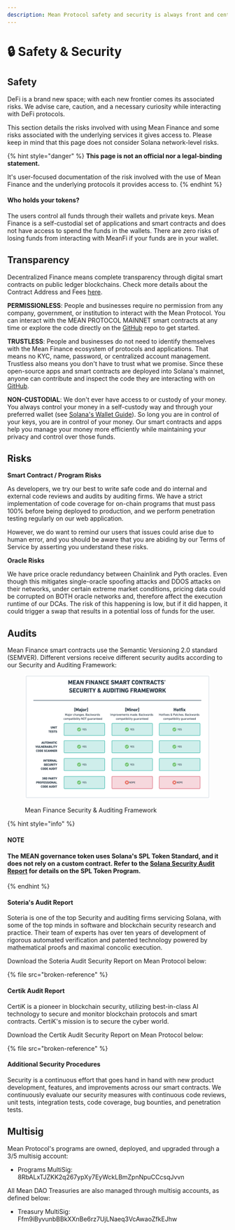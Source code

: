 ```yaml
---
description: Mean Protocol safety and security is always front and center
---
```


# 🔒 Safety & Security

## Safety

DeFi is a brand new space; with each new frontier comes its associated risks. We advise care, caution, and a necessary curiosity while interacting with DeFi protocols.&#x20;

This section details the risks involved with using Mean Finance and some risks associated with the underlying services it gives access to. Please keep in mind that this page does not consider Solana network-level risks.

{% hint style="danger" %}
**This page is not an official nor a legal-binding statement.**&#x20;

It's user-focused documentation of the risk involved with the use of Mean Finance and the underlying protocols it provides access to. &#x20;
{% endhint %}

#### **Who holds your tokens?**

The users control all funds through their wallets and private keys. Mean Finance is a self-custodial set of applications and smart contracts and does not have access to spend the funds in the wallets. There are zero risks of losing funds from interacting with MeanFi if your funds are in your wallet.&#x20;

## Transparency

Decentralized Finance means complete transparency through digital smart contracts on public ledger blockchains. Check more details about the Contract Address and Fees [here](broken-reference).

**PERMISSIONLESS**: People and businesses require no permission from any company, government, or institution to interact with the Mean Protocol. You can interact with the MEAN PROTOCOL MAINNET smart contracts at any time or explore the code directly on the [GitHub](https://github.com/mean-dao/mean-core) repo to get started.&#x20;

**TRUSTLESS**: People and businesses do not need to identify themselves with the Mean Finance ecosystem of protocols and applications. That means no KYC, name, password, or centralized account management. Trustless also means you don't have to trust what we promise. Since these open-source apps and smart contracts are deployed into Solana's mainnet, anyone can contribute and inspect the code they are interacting with on [GitHub](https://github.com/mean-dao/mean-core). &#x20;

**NON-CUSTODIAL**: We don't ever have access to or custody of your money. You always control your money in a self-custody way and through your preferred wallet (see [Solana's Wallet Guide](https://docs.solana.com/wallet-guide)). So long you are in control of your keys, you are in control of your money. Our smart contracts and apps help you manage your money more efficiently while maintaining your privacy and control over those funds.&#x20;

## **Risks**

**Smart Contract / Program Risks**

As developers, we try our best to write safe code and do internal and external code reviews and audits by auditing firms. We have a strict implementation of code coverage for on-chain programs that must pass 100% before being deployed to production, and we perform penetration testing regularly on our web application.&#x20;

However, we do want to remind our users that issues could arise due to human error, and you should be aware that you are abiding by our Terms of Service by asserting you understand these risks.

**Oracle Risks**

We have price oracle redundancy between Chainlink and Pyth oracles. Even though this mitigates single-oracle spoofing attacks and DDOS attacks on their networks, under certain extreme market conditions, pricing data could be corrupted on BOTH oracle networks and, therefore affect the execution runtime of our DCAs. The risk of this happening is low, but if it did happen, it could trigger a swap that results in a potential loss of funds for the user.

## Audits

Mean Finance smart contracts use the Semantic Versioning 2.0 standard (SEMVER). Different versions receive different security audits according to our Security and Auditing Framework:&#x20;

<figure><img src="../.gitbook/assets/image (12).png" alt=""><figcaption><p>Mean Finance Security &#x26; Auditing Framework</p></figcaption></figure>

{% hint style="info" %}
#### NOTE&#x20;

#### The MEAN governance token uses Solana's SPL Token Standard, and it does not rely on a custom contract. Refer to the [Solana Security Audit Report](https://solana.com/solana-security-audit-2019.pdf) for details on the SPL Token Program.&#x20;
{% endhint %}

#### Soteria's Audit Report

Soteria is one of the top Security and auditing firms servicing Solana, with some of the top minds in software and blockchain security research and practice. Their team of experts has over ten years of development of rigorous automated verification and patented technology powered by mathematical proofs and maximal concolic execution.&#x20;

Download the Soteria Audit Security Report on Mean Protocol below:

{% file src="broken-reference" %}

#### Certik Audit Report

CertiK is a pioneer in blockchain security, utilizing best-in-class AI technology to secure and monitor blockchain protocols and smart contracts. CertiK's mission is to secure the cyber world.&#x20;

Download the Certik Audit Security Report on Mean Protocol below:

{% file src="broken-reference" %}

#### Additional Security Procedures

Security is a continuous effort that goes hand in hand with new product development, features, and improvements across our smart contracts.  We continuously evaluate our security measures with continuous code reviews, unit tests, integration tests, code coverage, bug bounties, and penetration tests.

## Multisig

Mean Protocol's programs are owned, deployed, and upgraded through a 3/5 multisig account:

* Programs MultiSig: 8RbALxTJZKK2q267ypXy7EyWckLBmZpnNpuCCcsqJvvn &#x20;

All Mean DAO Treasuries are also managed through multisig accounts, as defined below:

* Treasury MultiSig: Ffm9iByvunbBBkXXnBe6rz7UjLNaeq3VcAwaoZfkEJhw

